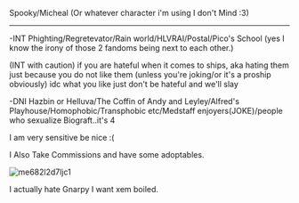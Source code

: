 Spooky/Micheal (Or whatever character i'm using I don't Mind :3)

------------------------------------------------------

-INT Phighting/Regretevator/Rain world/HLVRAI/Postal/Pico's School (yes I know the irony of those 2 fandoms being next to each other.)

(INT with caution)
if you are hateful when it comes to ships, aka hating them just because you do not like them (unless you're joking/or it's a proship obviously)
idc what you like just don't be hateful and we'll slay

-DNI Hazbin or Helluva/The Coffin of Andy and Leyley/Alfred's Playhouse/Homophobic/Transphobic etc/Medstaff enjoyers(JOKE)/people who sexualize Biograft..it's 4


I am very sensitive be nice :(

I Also Take Commissions and have some adoptables.


![me682l2d7ljc1](https://github.com/ArtTomic/ArtTomic/assets/168746124/36961109-6449-4539-abdc-94d41befab7f)

I actually hate Gnarpy I want xem boiled.
